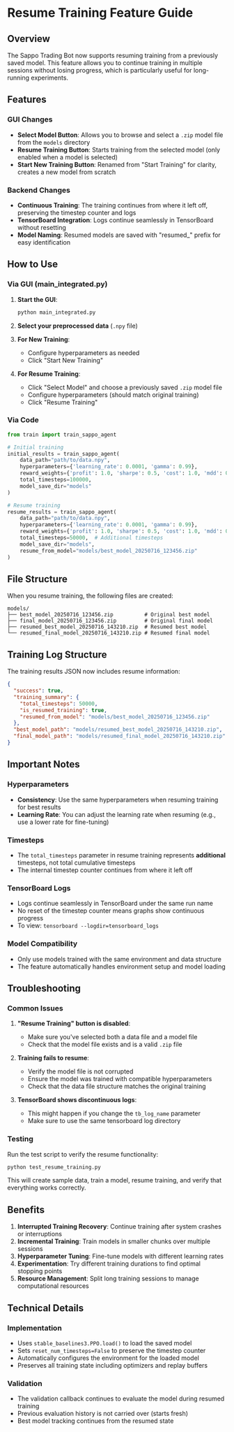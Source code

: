 # Resume Training Feature Guide

## Overview

The Sappo Trading Bot now supports resuming training from a previously saved model. This feature allows you to continue training in multiple sessions without losing progress, which is particularly useful for long-running experiments.

## Features

### GUI Changes
- **Select Model Button**: Allows you to browse and select a `.zip` model file from the `models` directory
- **Resume Training Button**: Starts training from the selected model (only enabled when a model is selected)
- **Start New Training Button**: Renamed from "Start Training" for clarity, creates a new model from scratch

### Backend Changes
- **Continuous Training**: The training continues from where it left off, preserving the timestep counter and logs
- **TensorBoard Integration**: Logs continue seamlessly in TensorBoard without resetting
- **Model Naming**: Resumed models are saved with "resumed_" prefix for easy identification

## How to Use

### Via GUI (main_integrated.py)

1. **Start the GUI**:
   ```bash
   python main_integrated.py
   ```

2. **Select your preprocessed data** (`.npy` file)

3. **For New Training**:
   - Configure hyperparameters as needed
   - Click "Start New Training"

4. **For Resume Training**:
   - Click "Select Model" and choose a previously saved `.zip` model file
   - Configure hyperparameters (should match original training)
   - Click "Resume Training"

### Via Code

```python
from train import train_sappo_agent

# Initial training
initial_results = train_sappo_agent(
    data_path="path/to/data.npy",
    hyperparameters={'learning_rate': 0.0001, 'gamma': 0.99},
    reward_weights={'profit': 1.0, 'sharpe': 0.5, 'cost': 1.0, 'mdd': 0.5},
    total_timesteps=100000,
    model_save_dir="models"
)

# Resume training
resume_results = train_sappo_agent(
    data_path="path/to/data.npy",
    hyperparameters={'learning_rate': 0.0001, 'gamma': 0.99},
    reward_weights={'profit': 1.0, 'sharpe': 0.5, 'cost': 1.0, 'mdd': 0.5},
    total_timesteps=50000,  # Additional timesteps
    model_save_dir="models",
    resume_from_model="models/best_model_20250716_123456.zip"
)
```

## File Structure

When you resume training, the following files are created:

```
models/
├── best_model_20250716_123456.zip          # Original best model
├── final_model_20250716_123456.zip         # Original final model
├── resumed_best_model_20250716_143210.zip  # Resumed best model
└── resumed_final_model_20250716_143210.zip # Resumed final model
```

## Training Log Structure

The training results JSON now includes resume information:

```json
{
  "success": true,
  "training_summary": {
    "total_timesteps": 50000,
    "is_resumed_training": true,
    "resumed_from_model": "models/best_model_20250716_123456.zip"
  },
  "best_model_path": "models/resumed_best_model_20250716_143210.zip",
  "final_model_path": "models/resumed_final_model_20250716_143210.zip"
}
```

## Important Notes

### Hyperparameters
- **Consistency**: Use the same hyperparameters when resuming training for best results
- **Learning Rate**: You can adjust the learning rate when resuming (e.g., use a lower rate for fine-tuning)

### Timesteps
- The `total_timesteps` parameter in resume training represents **additional** timesteps, not total cumulative timesteps
- The internal timestep counter continues from where it left off

### TensorBoard Logs
- Logs continue seamlessly in TensorBoard under the same run name
- No reset of the timestep counter means graphs show continuous progress
- To view: `tensorboard --logdir=tensorboard_logs`

### Model Compatibility
- Only use models trained with the same environment and data structure
- The feature automatically handles environment setup and model loading

## Troubleshooting

### Common Issues

1. **"Resume Training" button is disabled**:
   - Make sure you've selected both a data file and a model file
   - Check that the model file exists and is a valid `.zip` file

2. **Training fails to resume**:
   - Verify the model file is not corrupted
   - Ensure the model was trained with compatible hyperparameters
   - Check that the data file structure matches the original training

3. **TensorBoard shows discontinuous logs**:
   - This might happen if you change the `tb_log_name` parameter
   - Make sure to use the same tensorboard log directory

### Testing

Run the test script to verify the resume functionality:

```bash
python test_resume_training.py
```

This will create sample data, train a model, resume training, and verify that everything works correctly.

## Benefits

1. **Interrupted Training Recovery**: Continue training after system crashes or interruptions
2. **Incremental Training**: Train models in smaller chunks over multiple sessions
3. **Hyperparameter Tuning**: Fine-tune models with different learning rates
4. **Experimentation**: Try different training durations to find optimal stopping points
5. **Resource Management**: Split long training sessions to manage computational resources

## Technical Details

### Implementation
- Uses `stable_baselines3.PPO.load()` to load the saved model
- Sets `reset_num_timesteps=False` to preserve the timestep counter
- Automatically configures the environment for the loaded model
- Preserves all training state including optimizers and replay buffers

### Validation
- The validation callback continues to evaluate the model during resumed training
- Previous evaluation history is not carried over (starts fresh)
- Best model tracking continues from the resumed state